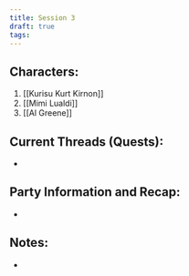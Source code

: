```yaml
---
title: Session 3
draft: true
tags:
---
```

## Characters:
1. [[Kurisu Kurt Kirnon]]
2. [[Mimi Lualdi]]
3. [[Al Greene]]

## Current Threads (Quests):
- 

## Party Information and Recap:
- 

## Notes:
- 